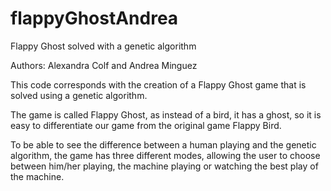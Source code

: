 # flappyGhostAndrea
Flappy Ghost solved with a genetic algorithm

Authors: Alexandra Colf and Andrea Minguez

This code corresponds with the creation of a Flappy Ghost game that is solved using a genetic algorithm. 

The game is called Flappy Ghost, as instead of a bird, it has a ghost, so it is easy to differentiate our game from the original game Flappy Bird.

To be able to see the difference between a human playing and the genetic algorithm, the game has three different modes, allowing the user to choose between him/her playing, the machine playing or watching the best play of the machine.
